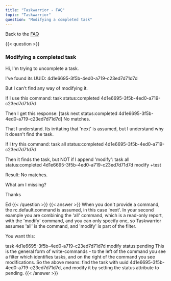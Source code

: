 ```yaml
---
title: "Taskwarrior - FAQ"
topic: "Taskwarrior"
question: "Modifying a completed task"
---
```


Back to the [FAQ](/support/faq)

{{< question >}}
### Modifying a completed task

Hi, I'm trying to uncomplete a task.

I've found its UUID: 4d1e6695-3f5b-4ed0-a719-c23ed7d71d7d

But I can't find any way of modifying it.

If I use this command: task status:completed 4d1e6695-3f5b-4ed0-a719-c23ed7d71d7d

Then I get this response: [task next status:completed 4d1e6695-3f5b-4ed0-a719-c23ed7d71d7d] No matches.

That I understand. Its irritating that 'next' is assumed, but I understand why it doesn't find the task.

If I try this command: task all status:completed 4d1e6695-3f5b-4ed0-a719-c23ed7d71d7d

Then it finds the task, but NOT if I append 'modify': task all status:completed 4d1e6695-3f5b-4ed0-a719-c23ed7d71d7d modify +test

Result: No matches.

What am I missing?

Thanks

Ed
{{< /question >}}
{{< answer >}}
When you don't provide a command, the rc.default.command is assumed, in this case 'next'.
In your second example you are combining the 'all' command, which is a read-only report, with the 'modify' command, and you can only specify one, so Taskwarrior assumes 'all' is the command, and 'modify' is part of the filter.

You want this:

task 4d1e6695-3f5b-4ed0-a719-c23ed7d71d7d modify status:pending
This is the general form of write-commands - to the left of the command you see a filter which identifies tasks, and on the right of the command you see modifications.
So the above means: find the task with uuid 4d1e6695-3f5b-4ed0-a719-c23ed7d71d7d, and modify it by setting the status attribute to pending.
{{< /answer >}}
